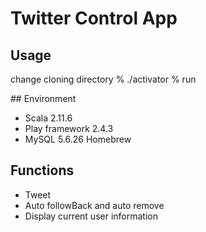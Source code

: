 #  Twitter Control App

## Usage
change cloning directory
% ./activator
% run

##︎ Environment
* Scala 2.11.6
* Play framework 2.4.3
* MySQL 5.6.26 Homebrew

## Functions
* Tweet
* Auto followBack and auto remove
* Display current user information

